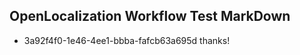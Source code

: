 ## OpenLocalization Workflow Test MarkDown
* 3a92f4f0-1e46-4ee1-bbba-fafcb63a695d thanks!

<!--HONumber=Aug16_HO3-->


